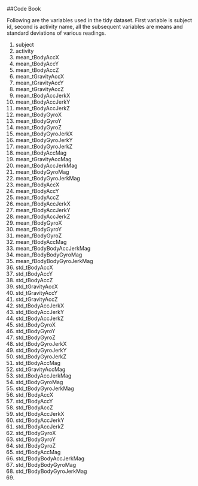 ##Code Book

Following are the variables used in the tidy dataset. First variable is subject id, second is activity name, all the subsequent variables are means and standard deviations of various readings.

1. subject
1. activity
1. mean_tBodyAccX
1. mean_tBodyAccY
1. mean_tBodyAccZ
1. mean_tGravityAccX
1. mean_tGravityAccY
1. mean_tGravityAccZ
1. mean_tBodyAccJerkX
1. mean_tBodyAccJerkY
1. mean_tBodyAccJerkZ
1. mean_tBodyGyroX
1. mean_tBodyGyroY
1. mean_tBodyGyroZ
1. mean_tBodyGyroJerkX
1. mean_tBodyGyroJerkY
1. mean_tBodyGyroJerkZ
1. mean_tBodyAccMag
1. mean_tGravityAccMag
1. mean_tBodyAccJerkMag
1. mean_tBodyGyroMag
1. mean_tBodyGyroJerkMag
1. mean_fBodyAccX
1. mean_fBodyAccY
1. mean_fBodyAccZ
1. mean_fBodyAccJerkX
1. mean_fBodyAccJerkY
1. mean_fBodyAccJerkZ
1. mean_fBodyGyroX
1. mean_fBodyGyroY
1. mean_fBodyGyroZ
1. mean_fBodyAccMag
1. mean_fBodyBodyAccJerkMag
1. mean_fBodyBodyGyroMag
1. mean_fBodyBodyGyroJerkMag
1. std_tBodyAccX
1. std_tBodyAccY
1. std_tBodyAccZ
1. std_tGravityAccX
1. std_tGravityAccY
1. std_tGravityAccZ
1. std_tBodyAccJerkX
1. std_tBodyAccJerkY
1. std_tBodyAccJerkZ
1. std_tBodyGyroX
1. std_tBodyGyroY
1. std_tBodyGyroZ
1. std_tBodyGyroJerkX
1. std_tBodyGyroJerkY
1. std_tBodyGyroJerkZ
1. std_tBodyAccMag
1. std_tGravityAccMag
1. std_tBodyAccJerkMag
1. std_tBodyGyroMag
1. std_tBodyGyroJerkMag
1. std_fBodyAccX
1. std_fBodyAccY
1. std_fBodyAccZ
1. std_fBodyAccJerkX
1. std_fBodyAccJerkY
1. std_fBodyAccJerkZ
1. std_fBodyGyroX
1. std_fBodyGyroY
1. std_fBodyGyroZ
1. std_fBodyAccMag
1. std_fBodyBodyAccJerkMag
1. std_fBodyBodyGyroMag
1. std_fBodyBodyGyroJerkMag
1. 